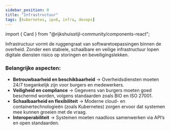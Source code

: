 ```yaml
---
sidebar_position: 0
title: "Infrastructuur"
tags: [kubernetes, ipv6, infra, devops]
---
```


import { Card } from "@rijkshuisstijl-community/components-react";

Infrastructuur vormt de ruggengraat van softwaretoepassingen binnen de overheid. Zonder een stabiele, schaalbare en veilige infrastructuur lopen digitale diensten risico op storingen en beveiligingslekken.  

### Belangrijke aspecten:
- **Betrouwbaarheid en beschikbaarheid** → Overheidsdiensten moeten 24/7 toegankelijk zijn voor burgers en medewerkers.  
- **Veiligheid en compliance** → Gegevens van burgers moeten goed beschermd worden, volgens standaarden zoals BIO en ISO 27001.  
- **Schaalbaarheid en flexibiliteit** → Moderne cloud- en containertechnologieën (zoals Kubernetes) zorgen ervoor dat systemen mee kunnen groeien met de vraag.  
- **Interoperabiliteit** → Systemen moeten naadloos samenwerken via API’s en open standaarden.  

<br />
<br />

<Card
  description="De Haven standaard helpt je bij het efficiënt en secure gebruiken van Kubernetes. Het Haven+ project levert je componenten voor monitoring, authenticatie en certificaatbeheer."
  heading="Kubernetes met Haven(+)"
  href="./standaarden/haven"
  linkLabel="Naar hoofdstuk over Haven"
/>
